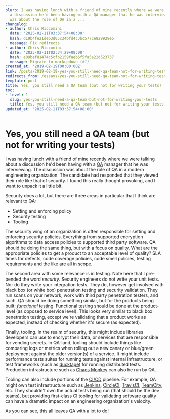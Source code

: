 ```yaml
---
blurb: I was having lunch with a friend of mine recently where we were talking about
  a discussion he'd been having with a QA manager that he was interviewing. The discussion
  was about the role of QA in a ...
changelog:
- author: Chris Riccomini
  date: '2025-02-11T03:37:54+08:00'
  hash: d19b4fe21deb3d05c34bfd4c3bc577ce829929e5
  message: Fix redirects
- author: Chris Riccomini
  date: '2025-02-11T02:34:29+08:00'
  hash: e09bef81474c5cfb2159faeb6f5fa5a22d523737
  message: Migrate to markupdown (#1)
created_at: '2019-02-19T00:00:00Z'
link: /posts/2019-02-19-yes-you-still-need-qa-team-not-for-writing-tests
redirects_from: /essays/yes-you-still-need-qa-team-not-for-writing-tests
template: post
title: Yes, you still need a QA team (but not for writing your tests)
toc:
- level: 1
  slug: yes-you-still-need-a-qa-team-but-not-for-writing-your-tests
  title: Yes, you still need a QA team (but not for writing your tests)
updated_at: '2025-02-11T03:37:54+08:00'
---
```


# Yes, you still need a QA team (but not for writing your tests)

I was having lunch with a friend of mine recently where we were talking about a discussion he'd been having with a [QA](https://en.wikipedia.org/wiki/Quality_assurance#Software_development) manager that he was interviewing. The discussion was about the role of QA in a modern engineering organization. The candidate had responded that they viewed their role like that of security. I found this really thought provoking, and I want to unpack it a little bit.

Security does a lot, but there are three areas in particular that I think are relevant to QA:

* Setting and enforcing policy
* Security testing
* Tooling

The security wing of an organization is often responsible for setting and enforcing security policies. Everything from supported encryption algorithms to data access policies to supported third party software. QA should be doing the same thing, but with a focus on quality. What are the appropriate policies to get a product to an acceptable level of quality? SLA times for defects, code coverage policies, code smell policies, testing requirements and the like are all in scope.

The second area with some relevance is in testing. Note here that I pre-pended the word *security*. Security engineers do not write your unit tests. Nor do they write your integration tests. They do, however get involved with black box (or white box) penetration testing and security validation. They run scans on your network, work with third party penetration testers, and such. QA should be doing something similar, but for the products being built: [*functional* testing](https://en.wikipedia.org/wiki/Functional_testing). Functional testing should be done at the product-level (as opposed to service level). This looks very similar to black box penetration testing, except we're validating that a product works as expected, instead of checking whether it's secure (as expected).

Finally, tooling. In the realm of security, this might include libraries developers can use to encrypt their data, or services that are responsible for vending secrets. In QA-land, tooling should include things like comparing logs or metrics when rolling out a new canary or blue/green deployment against the older version(s) of a service. It might include performance tests suites for running tests against internal infrastructure, or test frameworks (such as [ducktape](https://github.com/confluentinc/ducktape)) for running distributed tests. Production infrastructure such as [Chaos Monkey](https://github.com/Netflix/chaosmonkey) can also be run by QA.

Tooling can also include portions of the [CI/CD](https://en.wikipedia.org/wiki/CI/CD) pipeline. For example, QA might own test infrastructure such as [Jenkins](https://jenkins.io/), [CircleCI](https://circleci.com/), [TravisCI](https://travis-ci.org/), [TeamCity](https://www.jetbrains.com/teamcity/), etc. They shouldn't own the actual tests being run (that should be the dev teams), but providing first-class CI tooling for validating software quality can have a dramatic impact on an engineering organization's velocity.

As you can see, this all leaves QA with a lot to do!